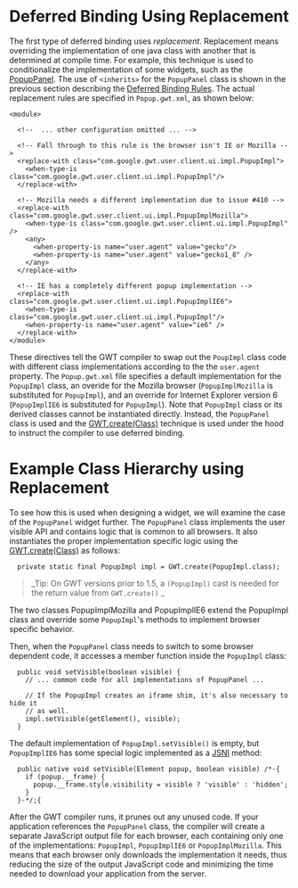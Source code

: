# Deferred Binding Using Replacement #

The first type of deferred binding uses _replacement_.  Replacement means overriding the implementation of one java class with another that is determined at compile time.  For example, this technique is used to conditionalize the implementation of some widgets, such as the [PopupPanel](http://google-web-toolkit.googlecode.com/svn/javadoc/1.5/com/google/gwt/user/client/ui/PopupPanel.html).  The use of `<inherits>` for the `PopupPanel` class is shown in the previous section describing the [Deferred Binding Rules](DevGuideDeferredBindingUsing.md).  The actual replacement rules are specified in `Popup.gwt.xml`, as shown below:

```
<module>

  <!--  ... other configuration omitted ... -->

  <!-- Fall through to this rule is the browser isn't IE or Mozilla -->
  <replace-with class="com.google.gwt.user.client.ui.impl.PopupImpl">
    <when-type-is class="com.google.gwt.user.client.ui.impl.PopupImpl"/>
  </replace-with>

  <!-- Mozilla needs a different implementation due to issue #410 -->
  <replace-with class="com.google.gwt.user.client.ui.impl.PopupImplMozilla">
    <when-type-is class="com.google.gwt.user.client.ui.impl.PopupImpl" />
    <any>
      <when-property-is name="user.agent" value="gecko"/>
      <when-property-is name="user.agent" value="gecko1_8" />
    </any>
  </replace-with>
  
  <!-- IE has a completely different popup implementation -->
  <replace-with class="com.google.gwt.user.client.ui.impl.PopupImplIE6">
    <when-type-is class="com.google.gwt.user.client.ui.impl.PopupImpl"/>
    <when-property-is name="user.agent" value="ie6" />
  </replace-with>
</module>
```

These directives tell the GWT compiler to swap out the `PoupImpl` class code with different class implementations according to the  the `user.agent` property.  The `Popup.gwt.xml` file specifies a default implementation for the `PopupImpl` class, an overide for the Mozilla browser (`PopupImplMozilla` is substituted for `PopupImpl`), and an override for Internet Explorer version 6 (`PopupImplIE6` is substituted for `PopupImpl`).  Note that `PopupImpl` class or its derived classes cannot be instantiated directly.  Instead, the `PopupPanel` class is used and the [GWT.create(Class)](http://google-web-toolkit.googlecode.com/svn/javadoc/1.5/com/google/gwt/core/client/GWT.html#create(java.lang.Class)) technique is used under the hood to instruct the compiler to use deferred binding.

# Example Class Hierarchy using Replacement #

To see how this is used when designing a widget, we will examine the case of the `PopupPanel` widget further.  The `PopupPanel` class implements the user visible API and contains logic that is common to all browsers.  It also instantiates the proper implementation specific logic using the  [GWT.create(Class)](http://google-web-toolkit.googlecode.com/svn/javadoc/1.5/com/google/gwt/core/client/GWT.html#create(java.lang.Class)) as follows:

```
  private static final PopupImpl impl = GWT.create(PopupImpl.class);
```

> _Tip: On GWT versions prior to 1.5, a `(PopupImpl)` cast is needed for the return value from `GWT.create()`
>_

The two classes PopupImplMozilla and PopupImplIE6 extend the PopupImpl class and override some `PopupImpl`'s methods to implement browser specific behavior.

Then, when the `PopupPanel` class needs to switch to some browser dependent code, it accesses a member function inside the `PopupImpl` class:

```
  public void setVisible(boolean visible) {
    // ... common code for all implementations of PopupPanel ...

    // If the PopupImpl creates an iframe shim, it's also necessary to hide it
    // as well.
    impl.setVisible(getElement(), visible);
  }
```

The default implementation of `PopupImpl.setVisible()` is empty, but `PopupImplIE6` has some special logic implemented as a [JSNI](DevGuideJavaScriptNativeInterface.md) method:

```
  public native void setVisible(Element popup, boolean visible) /*-{
    if (popup.__frame) {
      popup.__frame.style.visibility = visible ? 'visible' : 'hidden';
    }
  }-*/;{
```

After the GWT compiler runs, it prunes out any unused code.  If your application references the `PopupPanel` class, the compiler will create a separate JavaScript output file for each browser, each containing only one of the implementations: `PopupImpl`, `PopupImplIE6` or `PopupImplMozilla`.  This means that each browser only downloads the implementation it needs, thus reducing the size of the output JavaScript code and minimizing the time needed to download your application from the server.